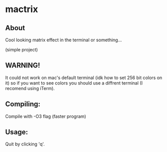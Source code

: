 # mactrix
## About
Cool looking matrix effect in the terminal or something...

(simple project)

## WARNING!
It could not work on mac's default terminal (idk how to set 256 bit colors on it) so if you want to see colors you should use a diffrent terminal (I recomend using iTerm).

## Compiling:
Compile with -O3 flag (faster program)

## Usage:
Quit by clicking 'q'.
